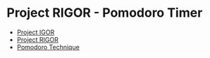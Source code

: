 
# Project RIGOR - Pomodoro Timer

* [Project IGOR](https://github.com/UrbanCircles/igor/tree/main)
* [Project RIGOR](https://github.com/jarvick257/rigor)
* [Pomodoro Technique](https://en.wikipedia.org/wiki/Pomodoro_Technique)
